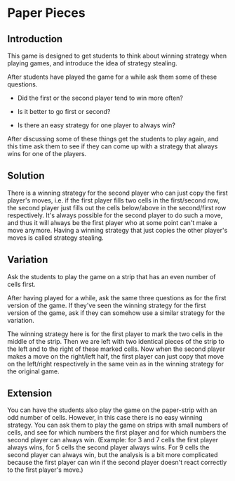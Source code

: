 # Paper Pieces

## Introduction

This game is designed to get students to think about winning strategy when playing games, and introduce the idea of strategy stealing.   

After students have played the game for a while ask them some of these questions.   

* Did the first or the second player tend to win more often?   

* Is it better to go first or second?   

* Is there an easy strategy for one player to always win?   

After discussing some of these things get the students to play again, and this time ask them to see if they can come up with a strategy that always wins for one of the players.


## Solution

There is a winning strategy for the second player who can just copy the first player's moves, i.e. if the first
player fills two cells in the first/second row, the second player just fills out the cells below/above in the second/first row respectively. It's always possible for the second player to do such a move, and thus it will always be the first player who at some point can't make a move anymore. Having a winning strategy that just copies the other player's moves is called strategy stealing.   

## Variation
Ask the students to play the game on a strip that has an even number of cells first.   

After having played for a while, ask the same three questions as for the first version of the game. If they've
seen the winning strategy for the first version of the game, ask if they can somehow use a similar strategy for the variation.   

The winning strategy here is for the first player to mark the two cells in the middle of the strip. Then we are
left with two identical pieces of the strip to the left and to the right of these marked cells. Now when the second player makes a move on the right/left half, the first player can just copy that move on the left/right respectively in the same vein as in the winning strategy for the original game.

## Extension

You can have the students also play the game on the paper-strip with an odd number of cells. However, in this case there is no easy winning strategy. You can ask them to play the game on strips with small numbers of cells, and see for which numbers the first player and for which numbers the second player can always win. (Example: for 3 and 7 cells the first player always wins, for 5 cells the second player always wins. For 9 cells the second player can always win, but the analysis is a bit more complicated because the first player can win if the second player doesn't react correctly to the first player's move.)
